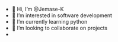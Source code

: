 - 👋 Hi, I’m @Jemase-K
- 👀 I’m interested in software development 
- 🌱 I’m currently learning python
- 💞️ I’m looking to collaborate on projects
- 

<!---
Jemase-K/Jemase-K is a ✨ special ✨ repository because its `README.md` (this file) appears on your GitHub profile.
You can click the Preview link to take a look at your changes.
--->
